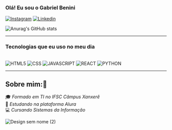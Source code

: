 
### Olá! Eu sou o Gabriel Benini

[![Instagram](https://img.shields.io/badge/Instagram-E4405F?style=for-the-badge&logo=instagram&logoColor=white)](https://www.instagram.com/_gabriel_benini/)
[![Linkedin](https://img.shields.io/badge/LinkedIn-0077B5?style=for-the-badge&logo=linkedin&logoColor=white)](https://www.linkedin.com/in/gabriel-benini-66810333b/)

![Anurag's GitHub stats](https://github-readme-stats.vercel.app/api?username=Benini2&show_icons=true&theme=dark)
<hr>

### Tecnologias que eu uso no meu dia

<div style="display: inline_block"><br>
    <img aling="center" alt="HTML5" src="https://img.shields.io/badge/HTML5-E34F26?style=for-the-badge&logo=html5&logoColor=white">
    <img aling="center" alt="CSS" src="https://img.shields.io/badge/CSS-239120?&style=for-the-badge&logo=css3&logoColor=white">
    <img aling="center" alt="JAVASCRIPT" src="https://img.shields.io/badge/JavaScript-323330?style=for-the-badge&logo=javascript&logoColor=F7DF1E">
    <img aling="center" alt="REACT" src="https://img.shields.io/badge/React-20232A?style=for-the-badge&logo=react&logoColor=61DAFB">
    <img aling="center" alt="PYTHON" src="https://img.shields.io/badge/Python-3776AB?style=for-the-badge&logo=python&logoColor=white">
<div\>
<br>
<hr>

## Sobre mim:🙂

🎓 *Formado em TI no IFSC Câmpus Xanxerê* <br>
📖 *Estudando na plataforma Alura* <br>
💻 *Cursando Sistemas da Informação*

![Design sem nome (2)](https://github.com/user-attachments/assets/844b6a41-4f8b-4d51-9c41-cd3c6dec8fdf)
